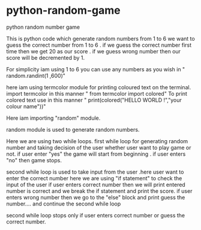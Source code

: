 # python-random-game
python random number game

This is python code which generate random numbers from 1 to 6 we want to guess the correct number from 1 to 6 .
if we guess the correct number first time then we get 20 as our score . if we guess wrong number then our score will be decremented by 1.

For simplicity iam using 1 to 6 you can  use any numbers  as you wish in " random.randint(1 ,600)"

here iam using termcolor module for printing coloured text on the terminal. import termcolor in this manner " from termcolor import colored"
To print colored text use in this manner " print(colored("HELLO WORLD !","your colour name"))"

Here iam importing "random" module.

random module is used to generate random numbers.

Here we are using two while loops. first while loop for generating random number and taking decision of the user whether user want to play game or not.
if user enter "yes" the game will start from beginning . if user enters "no" then game stops.

second while loop is used to take input from the user .here user want to enter the correct number here we are using "if statement" to check the input of the user
if user enters correct number then we will print entered number is correct and we break the if statement and print the score.
if user enters wrong number then we go to the "else" block and print guess the number.... and continue the second while loop 

second while loop stops only if  user enters correct number or guess the correct number.
